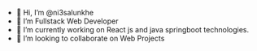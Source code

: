 - 👋 Hi, I’m @ni3salunkhe
- 👀 I’m Fullstack Web Developer
- 🌱 I’m currently working on React js and java springboot technologies.
- 💞️ I’m looking to collaborate on Web Projects

<!---
ni3salunkhe/ni3salunkhe is a ✨ special ✨ repository because its `README.md` (this file) appears on your GitHub profile.
You can click the Preview link to take a look at your changes.
--->
